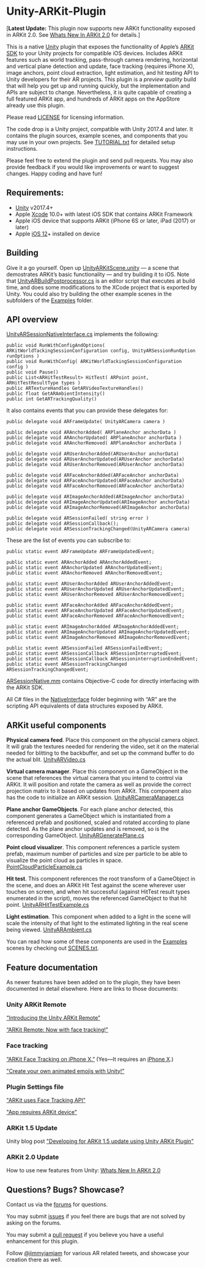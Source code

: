 # Unity-ARKit-Plugin #

[**Latest Update:** This plugin now supports new ARKit functionality exposed in ARKit 2.0.  See [Whats New In ARKit 2.0](./docs/WhatsNewInARKit2_0.md) for details.]

This is a native [Unity](https://unity3d.com/) plugin that exposes the functionality of Apple’s
[ARKit SDK](https://developer.apple.com/arkit/) to your Unity projects for compatible iOS devices.  Includes ARKit features such as world tracking, pass-through camera rendering, horizontal and vertical plane detection and
update, face tracking (requires iPhone X), image anchors, point cloud extraction, light estimation, and hit testing API to Unity developers for their AR projects. This plugin is a _preview quality_ build that
will help you get up and running quickly, but the implementation and APIs are subject to change.  Nevertheless, it is quite capable of creating a full featured ARKit app, and hundreds of ARKit apps on the AppStore already use this plugin.

Please read [LICENSE](./LICENSE) for licensing information.

The code drop is a Unity project, compatible with Unity 2017.4 and later. It contains the plugin sources, example scenes, and components that you may use in your own projects.  See [TUTORIAL.txt](./TUTORIAL.txt) for detailed setup instructions.

Please feel free to extend the plugin and send pull requests. You may also provide feedback if you would like improvements or want to suggest changes.  Happy coding and have fun!


## Requirements: ##
* [Unity](https://unity3d.com/get-unity/download) v2017.4+
* Apple [Xcode](https://developer.apple.com/xcode/) 10.0+ with latest iOS SDK that contains ARKit Framework
* Apple iOS device that supports ARKit (iPhone 6S or later, iPad (2017) or later)
* Apple [iOS 12](https://www.apple.com/ios/ios-12/)+ installed on device

## Building ##

Give it a go yourself. Open up 
[UnityARKitScene.unity](./Assets/UnityARKitPlugin/Examples/UnityARKitScene/UnityARKitScene.unity) 
— a scene that demostrates ARKit’s basic functionality —
and try building it to iOS.
Note that 
[UnityARBuildPostprocessor.cs](./Assets/UnityARKitPlugin/Plugins/iOS/UnityARKit/Editor/UnityARBuildPostprocessor.cs)
is an editor script that executes at build time, and does some modifications to the XCode project that is exported by Unity.  You could also try building the other example scenes in the subfolders of the [Examples](./Assets/UnityARKitPlugin/Examples/) folder.  
 

## API overview ##


[UnityARSessionNativeInterface.cs](./Assets/UnityARKitPlugin/Plugins/iOS/UnityARKit/NativeInterface/UnityARSessionNativeInterface.cs) 
implements the following:

```CSharp
public void RunWithConfigAndOptions( ARKitWorldTackingSessionConfiguration config, UnityARSessionRunOption runOptions )
public void RunWithConfig( ARKitWorldTackingSessionConfiguration config )
public void Pause()
public List<ARHitTestResult> HitTest( ARPoint point, ARHitTestResultType types )
public ARTextureHandles GetARVideoTextureHandles()
public float GetARAmbientIntensity()
public int GetARTrackingQuality() 
```
	    


  
It also contains events that you can provide these delegates for: 

```CSharp
public delegate void ARFrameUpdate( UnityARCamera camera )

public delegate void ARAnchorAdded( ARPlaneAnchor anchorData )
public delegate void ARAnchorUpdated( ARPlaneAnchor anchorData )
public delegate void ARAnchorRemoved( ARPlaneAnchor anchorData )

public delegate void ARUserAnchorAdded(ARUserAnchor anchorData)
public delegate void ARUserAnchorUpdated(ARUserAnchor anchorData)
public delegate void ARUserAnchorRemoved(ARUserAnchor anchorData)

public delegate void ARFaceAnchorAdded(ARFaceAnchor anchorData)
public delegate void ARFaceAnchorUpdated(ARFaceAnchor anchorData)
public delegate void ARFaceAnchorRemoved(ARFaceAnchor anchorData)

public delegate void ARImageAnchorAdded(ARImageAnchor anchorData)
public delegate void ARImageAnchorUpdated(ARImageAnchor anchorData)
public delegate void ARImageAnchorRemoved(ARImageAnchor anchorData)

public delegate void ARSessionFailed( string error )
public delegate void ARSessionCallback();
public delegate void ARSessionTrackingChanged(UnityARCamera camera)

```

These are the list of events you can subscribe to:

```CSharp
public static event ARFrameUpdate ARFrameUpdatedEvent;

public static event ARAnchorAdded ARAnchorAddedEvent;
public static event ARAnchorUpdated ARAnchorUpdatedEvent;
public static event ARAnchorRemoved ARAnchorRemovedEvent;

public static event ARUserAnchorAdded ARUserAnchorAddedEvent;
public static event ARUserAnchorUpdated ARUserAnchorUpdatedEvent;
public static event ARUserAnchorRemoved ARUserAnchorRemovedEvent;

public static event ARFaceAnchorAdded ARFaceAnchorAddedEvent;
public static event ARFaceAnchorUpdated ARFaceAnchorUpdatedEvent;
public static event ARFaceAnchorRemoved ARFaceAnchorRemovedEvent;

public static event ARImageAnchorAdded ARImageAnchorAddedEvent;
public static event ARImageAnchorUpdated ARImageAnchorUpdatedEvent;
public static event ARImageAnchorRemoved ARImageAnchorRemovedEvent;

public static event ARSessionFailed ARSessionFailedEvent;
public static event ARSessionCallback ARSessionInterruptedEvent;
public static event ARSessionCallback ARSessioninterruptionEndedEvent;
public static event ARSessionTrackingChanged ARSessionTrackingChangedEvent;
```
  
[ARSessionNative.mm](./Assets/UnityARKitPlugin/Plugins/iOS/UnityARKit/NativeInterface/ARSessionNative.mm) contains Objective-C code for directly interfacing with the ARKit SDK.

All C# files in the [NativeInterface](./Assets/UnityARKitPlugin/Plugins/iOS/UnityARKit/NativeInterface/) folder beginning with “AR” are the scripting API equivalents of data structures exposed by ARKit.


## ARKit useful components ##

**Physical camera feed**. Place this component on the physcial camera object. It will grab the textures needed for rendering the video, set it on the material needed for blitting to the backbuffer, and set up the command buffer to do the actual blit.
[UnityARVideo.cs](./Assets/UnityARKitPlugin/Plugins/iOS/UnityARKit/Helpers/UnityARVideo.cs)

**Virtual camera manager**. Place this component on a GameObject in the scene that references the virtual camera that you intend to control via ARKit.
It will position and rotate the camera as well as provide the correct projection matrix to it based on updates from ARKit.
This component also has the code to initialize an ARKit session.
[UnityARCameraManager.cs](./Assets/UnityARKitPlugin/Plugins/iOS/UnityARKit/Helpers/UnityARCameraManager.cs)

**Plane anchor GameObjects**. For each plane anchor detected, this component generates a GameObject which is instantiated from a referenced prefab and positioned, scaled and rotated according to plane detected. As the plane anchor updates and is removed, so is the corresponding GameObject. [UnityARGeneratePlane.cs](./Assets/UnityARKitPlugin/Plugins/iOS/UnityARKit/Helpers/UnityARGeneratePlane.cs)

**Point cloud visualizer**. This component references a particle system prefab, maximum number of particles and size per particle to be able to visualize the point cloud as particles in space. [PointCloudParticleExample.cs](./Assets/UnityARKitPlugin/Plugins/iOS/UnityARKit/Helpers/PointCloudParticleExample.cs)

**Hit test**. This component references the root transform of a GameObject in the scene, and does an ARKit Hit Test against the scene wherever user touches on screen, and when hit successful (against HitTest result types enumerated in the script), moves the referenced GameObject to that hit point. [UnityARHitTestExample.cs](./Assets/UnityARKitPlugin/Plugins/iOS/UnityARKit/Helpers/UnityARHitTestExample.cs)

**Light estimation**. This component when added to a light in the scene will scale the intensity of that light to the estimated lighting in the real scene being viewed. [UnityARAmbient.cs](./Assets/UnityARKitPlugin/Plugins/iOS/UnityARKit/Helpers/UnityARAmbient.cs)

You can read how some of these components are used in the [Examples](./Assets/UnityARKitPlugin/Examples/) scenes by checking out [SCENES.txt](./SCENES.txt).


## Feature documentation ##

As newer features have been added on to the plugin, they have been documented in detail elsewhere.  Here are links to those documents:

### Unity ARKit Remote ###

[“Introducing the Unity ARKit Remote”](https://blogs.unity3d.com/2017/08/03/introducing-the-unity-arkit-remote/)

[“ARKit Remote: Now with face tracking!"](https://blogs.unity3d.com/2018/01/16/arkit-remote-now-with-face-tracking/)


### Face tracking ###

[“ARKit Face Tracking on iPhone X.”](https://blogs.unity3d.com/2017/11/03/arkit-face-tracking-on-iphone-x/)
(Yes—It requires an [iPhone X](https://www.apple.com/iphone-x/).)

["Create your own animated emojis with Unity!"](https://blogs.unity3d.com/2017/12/03/create-your-own-animated-emojis-with-unity/)

### Plugin Settings file ###

["ARKit uses Face Tracking API"](https://forum.unity.com/threads/submitting-arkit-apps-to-appstore-without-face-tracking.504572/#post-3297235)

["App requires ARKit device"](https://forum.unity.com/threads/arkit-support-for-ios-via-unity-arkit-plugin.474385/page-43#post-3297582)

### ARKit 1.5 Update ###

Unity blog post ["Developing for ARKit 1.5 update using Unity ARKit Plugin"](https://blogs.unity3d.com/2018/02/16/developing-for-arkit-1-5-update-using-unity-arkit-plugin/)

### ARKit 2.0 Update ###

How to use new features from Unity: [Whats New In ARKit 2.0](./docs/WhatsNewInARKit2_0.md)

## Questions?  Bugs? Showcase? ##

Contact us via the [forums](https://forum.unity.com/forums/arkit.139/) for questions.

You may submit [issues](https://bitbucket.org/Unity-Technologies/unity-arkit-plugin/issues?status=new&status=open) if you feel there are bugs that are not solved by asking on the forums.

You may submit a [pull request](https://bitbucket.org/Unity-Technologies/unity-arkit-plugin/pull-requests/) if you believe you have a useful enhancement for this plugin.

Follow [@jimmyjamjam](https://twitter.com/jimmy_jam_jam) for various AR related tweets, and showcase your creation there as well.